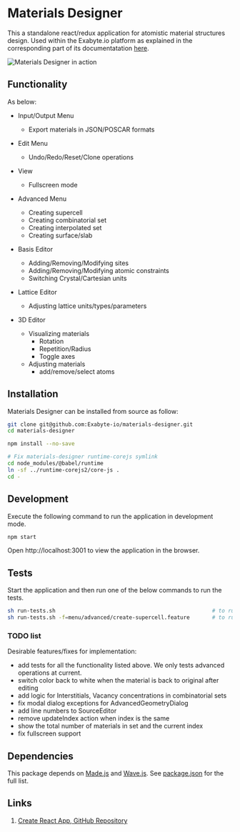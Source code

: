 # Materials Designer

This a standalone react/redux application for atomistic material structures design. Used within the Exabyte.io platform as explained in the corresponding part of its documentatation [here](https://docs.exabyte.io/materials-designer/overview/).

![Materials Designer in action](https://docs.exabyte.io/images/materials-designer/CreateMaterialSupercell.gif "Materials Designer in action")

## Functionality

As below:

- Input/Output Menu
    - Export materials in JSON/POSCAR formats
- Edit Menu
    - Undo/Redo/Reset/Clone operations
- View
    - Fullscreen mode
- Advanced Menu
    - Creating supercell
    - Creating combinatorial set
    - Creating interpolated set
    - Creating surface/slab
- Basis Editor
    - Adding/Removing/Modifying sites
    - Adding/Removing/Modifying atomic constraints
    - Switching Crystal/Cartesian units
- Lattice Editor
    - Adjusting lattice units/types/parameters

- 3D Editor
    - Visualizing materials
        - Rotation
        - Repetition/Radius
        - Toggle axes
    - Adjusting materials
        - add/remove/select atoms

## Installation

Materials Designer can be installed from source as follow:

```bash
git clone git@github.com:Exabyte-io/materials-designer.git
cd materials-designer

npm install --no-save

# Fix materials-designer runtime-corejs symlink
cd node_modules/@babel/runtime
ln -sf ../runtime-corejs2/core-js .
cd -
```

## Development

Execute the following command to run the application in development mode.

```bash
npm start
```

Open http://localhost:3001 to view the application in the browser.

## Tests

Start the application and then run one of the below commands to run the tests.

```bash
sh run-tests.sh                                                 # to run all the tests
sh run-tests.sh -f=menu/advanced/create-supercell.feature       # to run an specific test
```

### TODO list

Desirable features/fixes for implementation:

- add tests for all the functionality listed above. We only tests advanced operations at current.
- switch color back to white when the material is back to original after editing
- add logic for Interstitials, Vacancy concentrations in combinatorial sets
- fix modal dialog exceptions for AdvancedGeometryDialog
- add line numbers to SourceEditor
- remove updateIndex action when index is the same
- show the total number of materials in set and the current index
- fix fullscreen support

## Dependencies

This package depends on [Made.js](https://github.com/Exabyte-io/made.js) and [Wave.js](https://github.com/Exabyte-io/wave.js). See [package.json](package.json) for the full list.

## Links

1. [Create React App, GitHub Repository](https://github.com/facebook/create-react-app)
